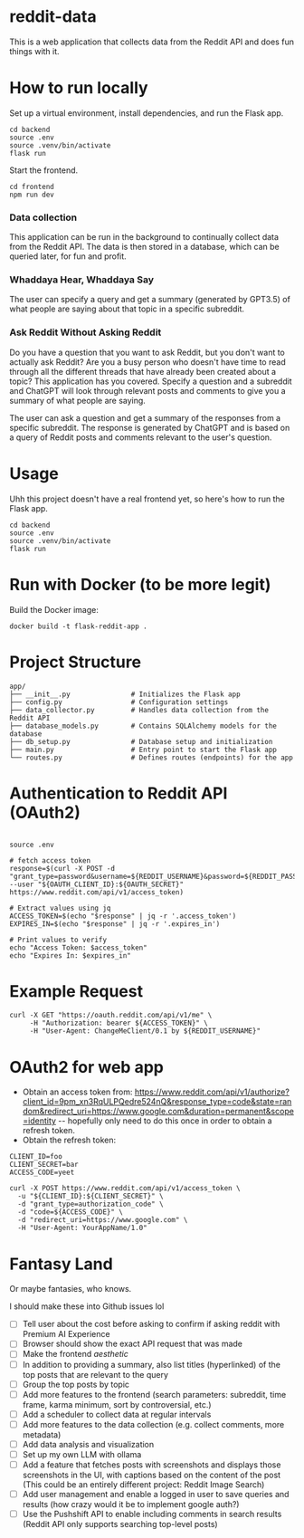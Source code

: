 # reddit-data

This is a web application that collects data from the Reddit API and does fun things with it.

# How to run locally

Set up a virtual environment, install dependencies, and run the Flask app.

```shell
cd backend
source .env
source .venv/bin/activate
flask run
```

Start the frontend.

```shell
cd frontend
npm run dev
```

### Data collection

This application can be run in the background to continually collect data from the Reddit API. The data is then stored in a database, which can be queried later, for fun and profit.

### Whaddaya Hear, Whaddaya Say

The user can specify a query and get a summary (generated by GPT3.5) of what people are saying about that topic in a specific subreddit.

### Ask Reddit Without Asking Reddit

Do you have a question that you want to ask Reddit, but you don't want to actually ask Reddit? Are you a busy person who doesn't have time to read through all the different threads that have already been created about a topic? This application has you covered. Specify a question and a subreddit and ChatGPT will look through relevant posts and comments to give you a summary of what people are saying.

The user can ask a question and get a summary of the responses from a specific subreddit. The response is generated by ChatGPT and is based on a query of Reddit posts and comments relevant to the user's question.

# Usage

Uhh this project doesn't have a real frontend yet, so here's how to run the Flask app. 

```shell
cd backend
source .env
source .venv/bin/activate
flask run
```

# Run with Docker (to be more legit)

Build the Docker image: 

```shell
docker build -t flask-reddit-app .
```


# Project Structure

```shell
app/
├── __init__.py               # Initializes the Flask app
├── config.py                 # Configuration settings
├── data_collector.py         # Handles data collection from the Reddit API
├── database_models.py        # Contains SQLAlchemy models for the database
├── db_setup.py               # Database setup and initialization
├── main.py                   # Entry point to start the Flask app
└── routes.py                 # Defines routes (endpoints) for the app
```

# Authentication to Reddit API (OAuth2)

```shell

source .env

# fetch access token
response=$(curl -X POST -d "grant_type=password&username=${REDDIT_USERNAME}&password=${REDDIT_PASSWORD}" --user "${OAUTH_CLIENT_ID}:${OAUTH_SECRET}" https://www.reddit.com/api/v1/access_token)

# Extract values using jq
ACCESS_TOKEN=$(echo "$response" | jq -r '.access_token')
EXPIRES_IN=$(echo "$response" | jq -r '.expires_in')

# Print values to verify
echo "Access Token: $access_token"
echo "Expires In: $expires_in"
```

# Example Request

```shell
curl -X GET "https://oauth.reddit.com/api/v1/me" \
     -H "Authorization: bearer ${ACCESS_TOKEN}" \
     -H "User-Agent: ChangeMeClient/0.1 by ${REDDIT_USERNAME}"
```

# OAuth2 for web app

- Obtain an access token from:  https://www.reddit.com/api/v1/authorize?client_id=9pm_xn3RqULPQedre524nQ&response_type=code&state=random&redirect_uri=https://www.google.com&duration=permanent&scope=identity -- hopefully only need to do this once in order to obtain a refresh token.
- Obtain the refresh token:

```shell
CLIENT_ID=foo
CLIENT_SECRET=bar
ACCESS_CODE=yeet

curl -X POST https://www.reddit.com/api/v1/access_token \
  -u "${CLIENT_ID}:${CLIENT_SECRET}" \
  -d "grant_type=authorization_code" \
  -d "code=${ACCESS_CODE}" \
  -d "redirect_uri=https://www.google.com" \
  -H "User-Agent: YourAppName/1.0"
```


# Fantasy Land 

Or maybe fantasies, who knows.

I should make these into Github issues lol

- [ ] Tell user about the cost before asking to confirm if asking reddit with Premium AI Experience
- [ ] Browser should show the exact API request that was made
- [ ] Make the frontend *aesthetic*
- [ ] In addition to providing a summary, also list titles (hyperlinked) of the top posts that are relevant to the query
- [ ] Group the top posts by topic
- [ ] Add more features to the frontend (search parameters: subreddit, time frame, karma minimum, sort by controversial, etc.)
- [ ] Add a scheduler to collect data at regular intervals
- [ ] Add more features to the data collection (e.g. collect comments, more metadata)
- [ ] Add data analysis and visualization
- [ ] Set up my own LLM with ollama
- [ ] Add a feature that fetches posts with screenshots and displays those screenshots in the UI, with captions based on the content of the post (This could be an entirely different project: Reddit Image Search)
- [ ] Add user management and enable a logged in user to save queries and results (how crazy would it be to implement google auth?)
- [ ] Use the Pushshift API to enable including comments in search results (Reddit API only supports searching top-level posts)